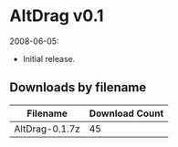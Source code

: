 # AltDrag v0.1

2008-06-05:
- Initial release.

## Downloads by filename

Filename       | Download Count
-------------- | --------------
AltDrag-0.1.7z |             45
